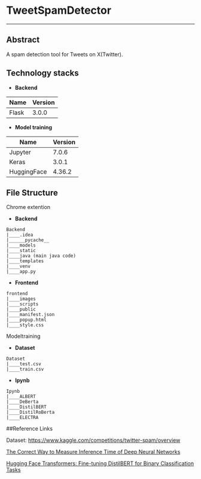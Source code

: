 # TweetSpamDetector
---

## Abstract

A spam detection tool for Tweets on X(Twitter).

## Technology stacks

- **Backend**

| Name       | Version |
|------------|---------|
| Flask      | 3.0.0   |

- **Model training**

| Name | Version |
|--------------|---------|
| Jupyter      | 7.0.6   |
| Keras        | 3.0.1   |
| HuggingFace  | 4.36.2  |

## File Structure
Chrome extention

- **Backend**

```text
Backend
|____.idea
|______pycache__
|____models
|____static
|____java (main java code)
|____templates
|____venv
|____app.py
```

- **Frontend**

```text
frontend
|____images
|____scripts
|____public
|____manifest.json
|____popup.html
|____style.css
```
Modeltraining

- **Dataset**

```text
Dataset
|____test.csv
|____train.csv
```
- **Ipynb**

```text
Ipynb
|____ALBERT
|____DeBerta
|____DistilBERT
|____DistilRoBerta
|____ELECTRA
```
##Reference Links

Dataset: https://www.kaggle.com/competitions/twitter-spam/overview

[The Correct Way to Measure Inference Time of Deep Neural Networks](https://towardsdatascience.com/hugging-face-transformers-fine-tuning-distilbert-for-binary-classification-tasks-490f1d192379)

[Hugging Face Transformers: Fine-tuning DistilBERT for Binary Classification Tasks](https://towardsdatascience.com/hugging-face-transformers-fine-tuning-distilbert-for-binary-classification-tasks-490f1d192379)


